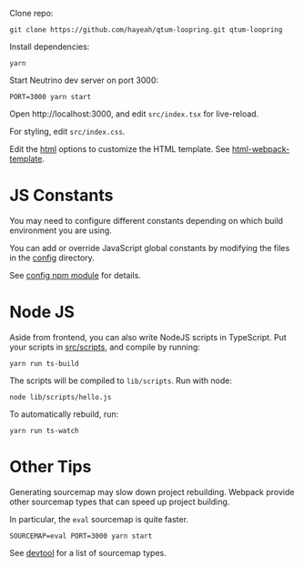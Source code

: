 
Clone repo:

```
git clone https://github.com/hayeah/qtum-loopring.git qtum-loopring
```

Install dependencies:

```
yarn
```

Start Neutrino dev server on port 3000:

```
PORT=3000 yarn start
```

Open http://localhost:3000, and edit `src/index.tsx` for live-reload.

For styling, edit `src/index.css`.

Edit the [html](https://github.com/hayeah/neutrino-react-ts-boilerplate/blob/727d23b260935edd7a3b2c56d8e05ef616cec31c/.neutrinorc.js#L10) options to customize the HTML template. See [html-webpack-template](https://github.com/jaketrent/html-webpack-template/tree/624dd3931cc2ffaeed03962b25c61af81c2997e2#basic-usage).

# JS Constants

You may need to configure different constants depending on which build environment you are using.

You can add or override JavaScript global constants by modifying the files in the [config](https://github.com/hayeah/neutrino-react-ts-boilerplate/tree/master/config) directory.

See [config npm module](https://www.npmjs.com/package/config) for details.

# Node JS

Aside from frontend, you can also write NodeJS scripts in TypeScript. Put your scripts in [src/scripts](src/scripts), and compile by running:

```
yarn run ts-build
```

The scripts will be compiled to `lib/scripts`. Run with node:

```
node lib/scripts/hello.js
```

To automatically rebuild, run:

```
yarn run ts-watch
```



# Other Tips

Generating sourcemap may slow down project rebuilding. Webpack provide other sourcemap types that can speed up project building.

In particular, the `eval` sourcemap is quite faster.

```
SOURCEMAP=eval PORT=3000 yarn start
```

See [devtool](https://webpack.js.org/configuration/devtool/#devtool`) for a list of sourcemap types.